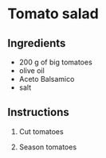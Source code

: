 # Tomato salad

## Ingredients
- 200 g of big tomatoes
- olive oil
- Aceto Balsamico
- salt


## Instructions

1. Cut tomatoes

2. Season tomatoes